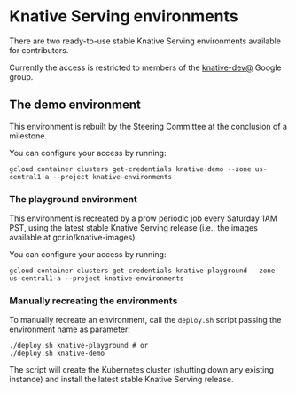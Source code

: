 # Knative Serving environments

There are two ready-to-use stable Knative Serving environments available for contributors.

Currently the access is restricted to members of the [knative-dev@](https://groups.google.com/forum/#!forum/knative-dev) Google group.

## The demo environment

This environment is rebuilt by the Steering Committee at the conclusion of a milestone.

You can configure your access by running:

```
gcloud container clusters get-credentials knative-demo --zone us-central1-a --project knative-environments
```

### The playground environment

This environment is recreated by a prow periodic job every Saturday 1AM PST, using the latest stable Knative Serving release (i.e., the images available at gcr.io/knative-images).

You can configure your access by running:

```
gcloud container clusters get-credentials knative-playground --zone us-central1-a --project knative-environments
```

### Manually recreating the environments

To manually recreate an environment, call the `deploy.sh` script passing the environment name as parameter:

```
./deploy.sh knative-playground # or
./deploy.sh knative-demo
```

The script will create the Kubernetes cluster (shutting down any existing instance) and install the latest stable Knative Serving release.
